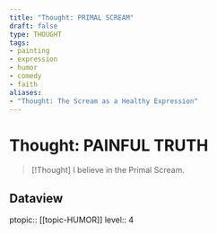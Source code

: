 ```yaml
---
title: "Thought: PRIMAL SCREAM"
draft: false
type: THOUGHT
tags:
- painting
- expression
- humor
- comedy
- faith
aliases:
- "Thought: The Scream as a Healthy Expression"
---
```

# Thought: PAINFUL TRUTH
> [!Thought]
> I believe in the Primal Scream.

## Dataview
ptopic:: [[topic-HUMOR]]
level:: 4
